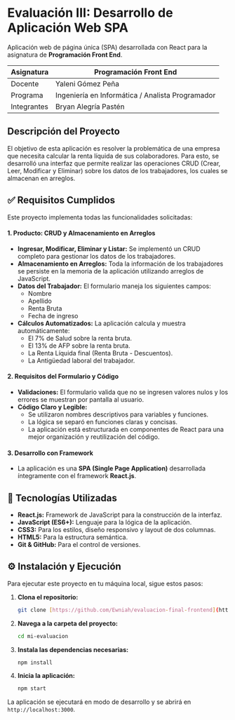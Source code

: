 # Evaluación III: Desarrollo de Aplicación Web SPA

Aplicación web de página única (SPA) desarrollada con React para la asignatura de **Programación Front End**.

| Asignatura      | Programación Front End                                     |
|-----------------|------------------------------------------------------------|
| Docente         | Yaleni Gómez Peña                                          |
| Programa        | Ingeniería en Informática / Analista Programador           |
| Integrantes     | Bryan Alegría Pastén                                       |

## Descripción del Proyecto

El objetivo de esta aplicación es resolver la problemática de una empresa que necesita calcular la renta líquida de sus colaboradores. Para esto, se desarrolló una interfaz que permite realizar las operaciones CRUD (Crear, Leer, Modificar y Eliminar) sobre los datos de los trabajadores, los cuales se almacenan en arreglos.

## ✅ Requisitos Cumplidos

Este proyecto implementa todas las funcionalidades solicitadas:

#### 1. Producto: CRUD y Almacenamiento en Arreglos

* **Ingresar, Modificar, Eliminar y Listar:** Se implementó un CRUD completo para gestionar los datos de los trabajadores.
* **Almacenamiento en Arreglos:** Toda la información de los trabajadores se persiste en la memoria de la aplicación utilizando arreglos de JavaScript.
* **Datos del Trabajador:** El formulario maneja los siguientes campos:
    * Nombre
    * Apellido
    * Renta Bruta
    * Fecha de ingreso
* **Cálculos Automatizados:** La aplicación calcula y muestra automáticamente:
    * El 7% de Salud sobre la renta bruta.
    * El 13% de AFP sobre la renta bruta.
    * La Renta Líquida final (Renta Bruta - Descuentos).
    * La Antigüedad laboral del trabajador.

#### 2. Requisitos del Formulario y Código

* **Validaciones:** El formulario valida que no se ingresen valores nulos y los errores se muestran por pantalla al usuario.
* **Código Claro y Legible:**
    * Se utilizaron nombres descriptivos para variables y funciones.
    * La lógica se separó en funciones claras y concisas.
    * La aplicación está estructurada en componentes de React para una mejor organización y reutilización del código.

#### 3. Desarrollo con Framework

* La aplicación es una **SPA (Single Page Application)** desarrollada íntegramente con el framework **React.js**.

## 🚀 Tecnologías Utilizadas

-   **React.js:** Framework de JavaScript para la construcción de la interfaz.
-   **JavaScript (ES6+):** Lenguaje para la lógica de la aplicación.
-   **CSS3:** Para los estilos, diseño responsivo y layout de dos columnas.
-   **HTML5:** Para la estructura semántica.
-   **Git & GitHub:** Para el control de versiones.

## ⚙️ Instalación y Ejecución

Para ejecutar este proyecto en tu máquina local, sigue estos pasos:

1.  **Clona el repositorio:**

    ```bash
    git clone [https://github.com/Ewniah/evaluacion-final-frontend](https://github.com/Ewniah/evaluacion-final-frontend)
    ```

2.  **Navega a la carpeta del proyecto:**
    ```bash
    cd mi-evaluacion
    ```

3.  **Instala las dependencias necesarias:**
    ```bash
    npm install
    ```

4.  **Inicia la aplicación:**
    ```bash
    npm start
    ```

La aplicación se ejecutará en modo de desarrollo y se abrirá en `http://localhost:3000`.
